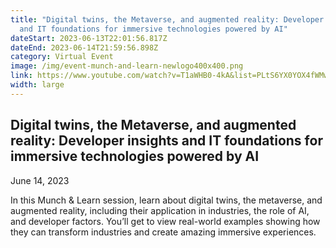 ```yaml
---
title: "Digital twins, the Metaverse, and augmented reality: Developer insights
  and IT foundations for immersive technologies powered by AI"
dateStart: 2023-06-13T22:01:56.817Z
dateEnd: 2023-06-14T21:59:56.898Z
category: Virtual Event
image: /img/event-munch-and-learn-newlogo400x400.png
link: https://www.youtube.com/watch?v=T1aWHB0-4kA&list=PLtS6YX0YOX4fWMwKbp9blyI1GLdXlbWjY
width: large
---
```

## Digital twins, the Metaverse, and augmented reality: Developer insights and IT foundations for immersive technologies powered by AI

June 14, 2023

In this Munch & Learn session, learn about digital twins, the metaverse, and augmented reality, including their application in industries, the role of AI, and developer factors. You’ll get to view real-world examples showing how they can transform industries and create amazing immersive experiences.

